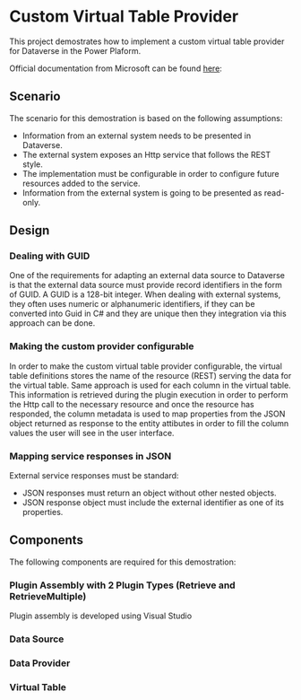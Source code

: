 # Custom Virtual Table Provider
This project demostrates how to implement a custom virtual table provider for Dataverse in the Power Plaform.

Official documentation from Microsoft can be found [here](https://learn.microsoft.com/en-us/power-apps/developer/data-platform/virtual-entities/custom-ve-data-providers):

## Scenario
The scenario for this demostration is based on the following assumptions:
- Information from an external system needs to be presented in Dataverse.
- The external system exposes an Http service that follows the REST style.
- The implementation must be configurable in order to configure future resources added to the service.
- Information from the external system is going to be presented as read-only.
## Design
### Dealing with GUID
One of the requirements for adapting an external data source to Dataverse is that the external data source must provide record identifiers in the form of GUID.  A GUID is a 128-bit integer.  When dealing with external systems, they often uses numeric or alphanumeric identifiers, if they can be converted into Guid in C# and they are unique then they integration via this approach can be done.
### Making the custom provider configurable
In order to make the custom virtual table provider configurable, the virtual table definitions stores the name of the resource (REST) serving the data for the virtual table.  Same approach is used for each column in the virtual table.  This information is retrieved during the plugin execution in order to perform the Http call to the necessary resource and once the resource has responded, the column metadata is used to map properties from the JSON object returned as response to the entity attibutes in order to fill the column values the user will see in the user interface.
### Mapping service responses in JSON
External service responses must be standard:
- JSON responses must return an object without other nested objects.
- JSON response object must include the external identifier as one of its properties.
## Components
The following components are required for this demostration:
### Plugin Assembly with 2 Plugin Types (Retrieve and RetrieveMultiple)
Plugin assembly is developed using Visual Studio
### Data Source
### Data Provider
### Virtual Table
